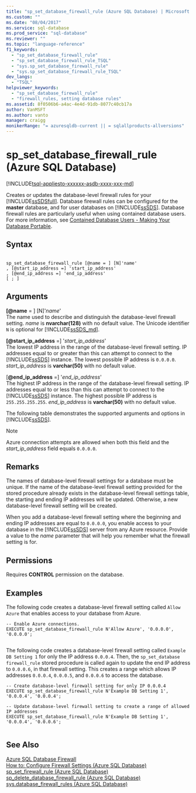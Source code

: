 ```yaml
---
title: "sp_set_database_firewall_rule (Azure SQL Database) | Microsoft Docs"
ms.custom: ""
ms.date: "08/04/2017"
ms.service: sql-database
ms.prod_service: "sql-database"
ms.reviewer: ""
ms.topic: "language-reference"
f1_keywords: 
  - "sp_set_database_firewall_rule"
  - "sp_set_database_firewall_rule_TSQL"
  - "sys.sp_set_database_firewall_rule"
  - "sys.sp_set_database_firewall_rule_TSQL"
dev_langs: 
  - "TSQL"
helpviewer_keywords: 
  - "sp_set_database_firewall_rule"
  - "firewall_rules, setting database rules"
ms.assetid: 8f0506b6-a4ac-4e4d-91db-8077c40cb17a
author: VanMSFT
ms.author: vanto
manager: craigg
monikerRange: "= azuresqldb-current || = sqlallproducts-allversions"
---
```

# sp_set_database_firewall_rule (Azure SQL Database)
[!INCLUDE[tsql-appliesto-xxxxxx-asdb-xxxx-xxx-md](../../includes/tsql-appliesto-xxxxxx-asdb-xxxx-xxx-md.md)]

  Creates or updates the database-level firewall rules for your [!INCLUDE[ssSDSfull](../../includes/sssdsfull-md.md)]. Database firewall rules can be configured for the **master** database, and for user databases on [!INCLUDE[ssSDS](../../includes/sssds-md.md)]. Database firewall rules are particularly useful when using contained database users. For more information, see [Contained Database Users - Making Your Database Portable](../../relational-databases/security/contained-database-users-making-your-database-portable.md).  
  
## Syntax  
  
```  
  
sp_set_database_firewall_rule [@name = ] [N]'name'  
, [@start_ip_address =] 'start_ip_address'  
, [@end_ip_address =] 'end_ip_address'
[ ; ]  
```  
  
## Arguments  
 **[@name** = ] [N]'*name*'  
 The name used to describe and distinguish the database-level firewall setting. *name* is **nvarchar(128)** with no default value. The Unicode identifier `N` is optional for [!INCLUDE[ssSDS_md](../../includes/sssds-md.md)]. 
  
 **[@start_ip_address** =] '*start_ip_address*'  
 The lowest IP address in the range of the database-level firewall setting. IP addresses equal to or greater than this can attempt to connect to the [!INCLUDE[ssSDS](../../includes/sssds-md.md)] instance. The lowest possible IP address is `0.0.0.0`. *start_ip_address* is **varchar(50)** with no default value.  
  
 [**@end_ip_address** =] '*end_ip_address*'  
 The highest IP address in the range of the database-level firewall setting. IP addresses equal to or less than this can attempt to connect to the [!INCLUDE[ssSDS](../../includes/sssds-md.md)] instance. The highest possible IP address is `255.255.255.255`. *end_ip_address* is **varchar(50)** with no default value.  
  
 The following table demonstrates the supported arguments and options in [!INCLUDE[ssSDS](../../includes/sssds-md.md)].  
  
> [!NOTE]  
>  Azure connection attempts are allowed when both this field and the *start_ip_address* field equals `0.0.0.0`.  
  
## Remarks  
 The names of database-level firewall settings for a database must be unique. If the name of the database-level firewall setting provided for the stored procedure already exists in the database-level firewall settings table, the starting and ending IP addresses will be updated. Otherwise, a new database-level firewall setting will be created.  
  
 When you add a database-level firewall setting where the beginning and ending IP addresses are equal to `0.0.0.0`, you enable access to your database in the [!INCLUDE[ssSDS](../../includes/sssds-md.md)] server from any Azure resource. Provide a value to the *name* parameter that will help you remember what the firewall setting is for.  
  
## Permissions  
 Requires **CONTROL** permission on the database.  
  
## Examples  
 The following code creates a database-level firewall setting called `Allow Azure` that enables access to your database from Azure.  
  
```  
-- Enable Azure connections.  
EXECUTE sp_set_database_firewall_rule N'Allow Azure', '0.0.0.0', '0.0.0.0';  
  
```  
  
 The following code creates a database-level firewall setting called `Example DB Setting 1` for only the IP address `0.0.0.4`. Then, the `sp_set_database firewall_rule` stored procedure is called again to update the end IP address to `0.0.0.6`, in that firewall setting. This creates a range which allows IP addresses `0.0.0.4`, `0.0.0.5`, and `0.0.0.6` to access the database.
  
```  
-- Create database-level firewall setting for only IP 0.0.0.4  
EXECUTE sp_set_database_firewall_rule N'Example DB Setting 1', '0.0.0.4', '0.0.0.4';  
  
-- Update database-level firewall setting to create a range of allowed IP addresses
EXECUTE sp_set_database_firewall_rule N'Example DB Setting 1', '0.0.0.4', '0.0.0.6';  
  
```  
  
## See Also  
 [Azure SQL Database Firewall](https://azure.microsoft.com/documentation/articles/sql-database-firewall-configure/)   
 [How to: Configure Firewall Settings (Azure SQL Database)](https://azure.microsoft.com/documentation/articles/sql-database-configure-firewall-settings/)   
 [sp_set_firewall_rule &#40;Azure SQL Database&#41;](../../relational-databases/system-stored-procedures/sp-set-firewall-rule-azure-sql-database.md)   
 [sp_delete_database_firewall_rule &#40;Azure SQL Database&#41;](../../relational-databases/system-stored-procedures/sp-delete-database-firewall-rule-azure-sql-database.md)   
 [sys.database_firewall_rules &#40;Azure SQL Database&#41;](../../relational-databases/system-catalog-views/sys-database-firewall-rules-azure-sql-database.md)  
  
  
